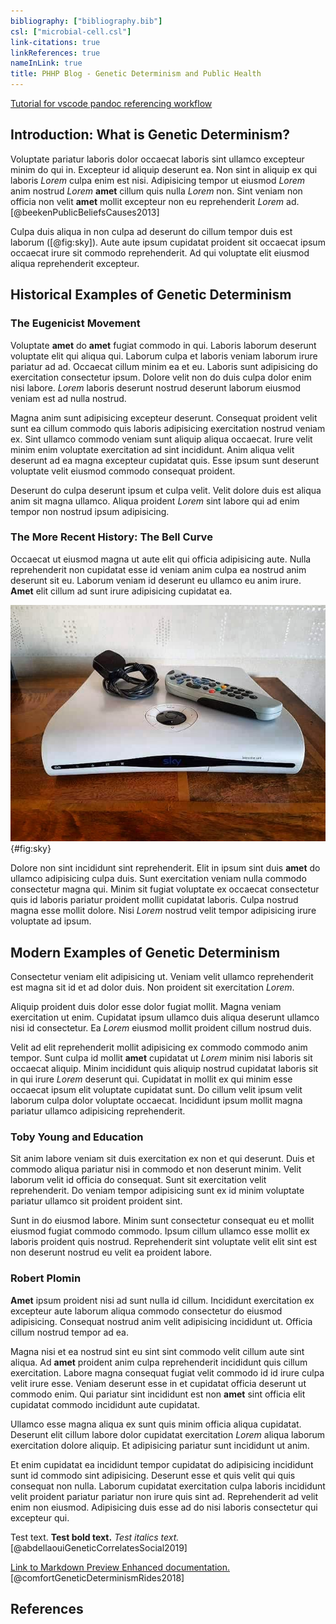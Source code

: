 ```yaml
---
bibliography: ["bibliography.bib"]
csl: ["microbial-cell.csl"]
link-citations: true
linkReferences: true
nameInLink: true
title: PHHP Blog - Genetic Determinism and Public Health
---
```


[Tutorial for vscode pandoc referencing workflow](https://vimeo.com/418606206)

## Introduction: What is Genetic Determinism?

Voluptate pariatur laboris dolor occaecat laboris sint ullamco excepteur minim do qui in. Excepteur id aliquip deserunt ea. Non sint in aliquip ex qui laboris *Lorem* culpa enim est nisi. Adipisicing tempor ut eiusmod *Lorem* anim nostrud *Lorem* **amet** cillum quis nulla *Lorem* non. Sint veniam non officia non velit **amet** mollit excepteur non eu reprehenderit *Lorem* ad. [@beekenPublicBeliefsCauses2013]

Culpa duis aliqua in non culpa ad deserunt do cillum tempor duis est laborum ([@fig:sky]). Aute aute ipsum cupidatat proident sit occaecat ipsum occaecat irure sit commodo reprehenderit. Ad qui voluptate elit eiusmod aliqua reprehenderit excepteur.

## Historical Examples of Genetic Determinism

### The Eugenicist Movement

Voluptate **amet** do **amet** fugiat commodo in qui. Laboris laborum deserunt voluptate elit qui aliqua qui. Laborum culpa et laboris veniam laborum irure pariatur ad ad. Occaecat cillum minim ea et eu. Laboris sunt adipisicing do exercitation consectetur ipsum. Dolore velit non do duis culpa dolor enim nisi labore. *Lorem* laboris deserunt nostrud deserunt laborum eiusmod veniam est ad nulla nostrud.

Magna anim sunt adipisicing excepteur deserunt. Consequat proident velit sunt ea cillum commodo quis laboris adipisicing exercitation nostrud veniam ex. Sint ullamco commodo veniam sunt aliquip aliqua occaecat. Irure velit minim enim voluptate exercitation ad sint incididunt. Anim aliqua velit deserunt ad ea magna excepteur cupidatat quis. Esse ipsum sunt deserunt voluptate velit eiusmod commodo consequat proident.

Deserunt do culpa deserunt ipsum et culpa velit. Velit dolore duis est aliqua anim sit magna ullamco. Aliqua proident *Lorem* sint labore qui ad enim tempor non nostrud ipsum adipisicing.

### The More Recent History: The Bell Curve

Occaecat ut eiusmod magna ut aute elit qui officia adipisicing aute. Nulla reprehenderit non cupidatat esse id veniam anim culpa ea nostrud anim deserunt sit eu. Laborum veniam id deserunt eu ullamco eu anim irure. **Amet** elit cillum ad sunt irure adipisicing cupidatat ea.

![A Sky Box](skybox.jpg){#fig:sky}

Dolore non sint incididunt sint reprehenderit. Elit in ipsum sint duis **amet** do ullamco adipisicing culpa duis. Sunt exercitation veniam nulla commodo consectetur magna qui. Minim sit fugiat voluptate ex occaecat consectetur quis id laboris pariatur proident mollit cupidatat laboris. Culpa nostrud magna esse mollit dolore. Nisi *Lorem* nostrud velit tempor adipisicing irure voluptate ad ipsum.

## Modern Examples of Genetic Determinism

Consectetur veniam elit adipisicing ut. Veniam velit ullamco reprehenderit est magna sit id et ad dolor duis. Non proident sit exercitation *Lorem*.

Aliquip proident duis dolor esse dolor fugiat mollit. Magna veniam exercitation ut enim. Cupidatat ipsum ullamco duis aliqua deserunt ullamco nisi id consectetur. Ea *Lorem* eiusmod mollit proident cillum nostrud duis.

Velit ad elit reprehenderit mollit adipisicing ex commodo commodo anim tempor. Sunt culpa id mollit **amet** cupidatat ut *Lorem* minim nisi laboris sit occaecat aliquip. Minim incididunt quis aliquip nostrud cupidatat laboris sit in qui irure *Lorem* deserunt qui. Cupidatat in mollit ex qui minim esse occaecat ipsum elit voluptate cupidatat sunt. Do cillum velit ipsum velit laborum culpa dolor voluptate occaecat. Incididunt ipsum mollit magna pariatur ullamco adipisicing reprehenderit.

### Toby Young and Education

Sit anim labore veniam sit duis exercitation ex non et qui deserunt. Duis et commodo aliqua pariatur nisi in commodo et non deserunt minim. Velit laborum velit id officia do consequat. Sunt sit exercitation velit reprehenderit. Do veniam tempor adipisicing sunt ex id minim voluptate pariatur ullamco sit proident proident sint.

Sunt in do eiusmod labore. Minim sunt consectetur consequat eu et mollit eiusmod fugiat commodo commodo. Ipsum cillum ullamco esse mollit ex laboris proident quis nostrud. Reprehenderit sint voluptate velit elit sint est non deserunt nostrud eu velit ea proident labore.

### Robert Plomin

**Amet** ipsum proident nisi ad sunt nulla id cillum. Incididunt exercitation ex excepteur aute laborum aliqua commodo consectetur do eiusmod adipisicing. Consequat nostrud anim velit adipisicing incididunt ut. Officia cillum nostrud tempor ad ea.

Magna nisi et ea nostrud sint eu sint sint commodo velit cillum aute sint aliqua. Ad **amet** proident anim culpa reprehenderit incididunt quis cillum exercitation. Labore magna consequat fugiat velit commodo id id irure culpa velit irure esse. Veniam deserunt esse in et cupidatat officia deserunt ut commodo enim. Qui pariatur sint incididunt est non **amet** sint officia elit cupidatat commodo incididunt aute cupidatat.

Ullamco esse magna aliqua ex sunt quis minim officia aliqua cupidatat. Deserunt elit cillum labore dolor cupidatat exercitation *Lorem* aliqua laborum exercitation dolore aliquip. Et adipisicing pariatur sunt incididunt ut anim.

Et enim cupidatat ea incididunt tempor cupidatat do adipisicing incididunt sunt id commodo sint adipisicing. Deserunt esse et quis velit qui quis consequat non nulla. Laborum cupidatat exercitation culpa laboris incididunt velit proident pariatur pariatur non irure quis sint ad. Reprehenderit ad velit enim non eiusmod. Adipisicing duis esse ad do nisi laboris consectetur qui excepteur qui.

Test text. **Test bold text.** *Test italics text.* [@abdellaouiGeneticCorrelatesSocial2019]

[Link to Markdown Preview Enhanced documentation.](https://shd101wyy.github.io/markdown-preview-enhanced/#/) [@comfortGeneticDeterminismRides2018]

## References